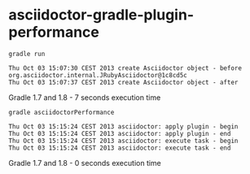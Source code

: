 asciidoctor-gradle-plugin-performance
=====================================

```gradle run```

```
Thu Oct 03 15:07:30 CEST 2013 create Asciidoctor object - before
org.asciidoctor.internal.JRubyAsciidoctor@1c8cd5c
Thu Oct 03 15:07:37 CEST 2013 create Asciidoctor object - after
```
Gradle 1.7 and 1.8 - 7 seconds execution time


```gradle asciidoctorPerformance```

```
Thu Oct 03 15:15:24 CEST 2013 asciidoctor: apply plugin - begin
Thu Oct 03 15:15:24 CEST 2013 asciidoctor: apply plugin - end
Thu Oct 03 15:15:24 CEST 2013 asciidoctor: execute task - begin
Thu Oct 03 15:15:24 CEST 2013 asciidoctor: execute task - end
```

Gradle 1.7 and 1.8 - 0 seconds execution time
